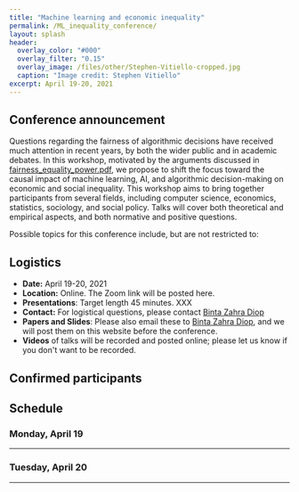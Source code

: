 ```yaml
---
title: "Machine learning and economic inequality"
permalink: /ML_inequality_conference/
layout: splash
header:
  overlay_color: "#000"
  overlay_filter: "0.15"
  overlay_image: /files/other/Stephen-Vitiello-cropped.jpg
  caption: "Image credit: Stephen Vitiello"
excerpt: April 19-20, 2021
---
```


## Conference announcement
Questions regarding the fairness of algorithmic decisions have received much attention in recent years, by both the wider public and in academic debates.
In this workshop, motivated by the arguments discussed in [fairness_equality_power.pdf](/home/files/papers/fairness_equality_power.pdf), we propose to shift the focus toward the causal impact of machine learning, AI, and algorithmic decision-making on economic and social inequality.
This workshop aims to bring together participants from several fields, including computer science, economics, statistics, sociology, and social policy.
Talks will cover both theoretical and empirical aspects, and both normative and positive questions.

Possible topics for this conference include, but are not restricted to:


## Logistics
* **Date:** April 19-20, 2021
* **Location:** Online. The Zoom link will be posted here.
* **Presentations**: Target length 45 minutes. XXX
* **Contact:** For logistical questions, please contact [Binta Zahra Diop](mailto:bintazahra.diop@economics.ox.ac.uk)
* **Papers and Slides**: Please also email these to [Binta Zahra Diop](mailto:bintazahra.diop@economics.ox.ac.uk), and we will post them on this website before the conference.
* **Videos** of talks will be recorded and posted online; please let us know if you don't want to be recorded.

## Confirmed participants


## Schedule


### Monday, April 19

---


### Tuesday, April 20

---

